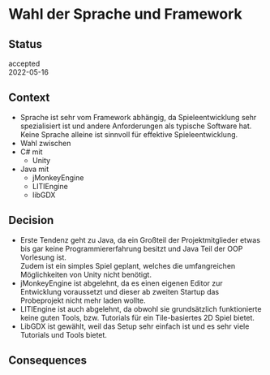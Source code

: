 # Wahl der Sprache und Framework

## Status

accepted  
2022-05-16

## Context

- Sprache ist sehr vom Framework abhängig, da Spieleentwicklung sehr spezialisiert ist und andere Anforderungen als typische Software hat. Keine Sprache alleine ist sinnvoll für effektive Spieleentwicklung.
- Wahl zwischen
 - C# mit
     - Unity
 - Java mit
     - jMonkeyEngine
     - LITIEngine
     - libGDX

## Decision

- Erste Tendenz geht zu Java, da ein Großteil der Projektmitglieder etwas bis gar keine Programmiererfahrung besitzt und Java Teil der OOP Vorlesung ist.  
Zudem ist ein simples Spiel geplant, welches die umfangreichen Möglichkeiten von Unity nicht benötigt.
- jMonkeyEngine ist abgelehnt, da es einen eigenen Editor zur Entwicklung voraussetzt und dieser ab zweiten Startup das Probeprojekt nicht mehr laden wollte.
- LITIEngine ist auch abgelehnt, da obwohl sie grundsätzlich funktionierte keine guten Tools, bzw. Tutorials für ein Tile-basiertes 2D Spiel bietet.
- LibGDX ist gewählt, weil das Setup sehr einfach ist und es sehr viele Tutorials und Tools bietet.

## Consequences

